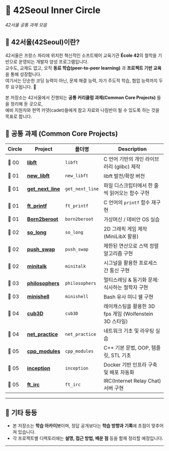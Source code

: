 # 🌌 42Seoul Inner Circle  
_42서울 공통 과제 모음_

## 📖 42서울(42Seoul)이란?
42서울은 프랑스 파리에 위치한 혁신적인 소프트웨어 교육기관 **École 42**의 철학을 기반으로 운영되는 개발자 양성 프로그램입니다.  
교수도, 교재도 없고, 오직 **동료 학습(peer-to-peer learning)** 과 **프로젝트 기반 교육**을 통해 성장합니다.  
여기서는 단순한 코딩 능력이 아닌, 문제 해결 능력, 자기 주도적 학습, 협업 능력까지 두루 요구됩니다. 🚀  

본 저장소는 42서울에서 진행되는 **공통 커리큘럼 과제(Common Core Projects)** 들을 정리해 둔 곳으로,  
예비 지원자와 현역 카뎃(cadet)들에게 참고 자료와 나침반이 될 수 있도록 하는 것을 목표로 합니다.  


## 📂 공통 과제 (Common Core Projects)

| Circle | Project | 폴더명 | Description |
|-------|---------|--------|-------------|
| 🥚 00 | [**libft**](./libft) | `libft` | C 언어 기반의 개인 라이브러리 (glibc) 제작 |
| 🐣 01 | [**new_libft**](./new_libft) | `new_libft` | libft 발전/확장 버전 |
| 🐥 01 | [**get_next_line**](./get_next_line) | `get_next_line` | 파일 디스크립터에서 한 줄씩 읽어오는 함수 구현 |
| 🐤 01 | [**ft_printf**](./ft_printf) | `ft_printf` | C 언어의 `printf` 함수 재구현 |
| 🐣 01 | [**Born2beroot**](./born2beroot) | `born2beroot` | 가상머신 / 데비안 OS 실습 |
| 🐥 02 | [**so_long**](./so_long) | `so_long` | 2D 그래픽 게임 제작 (MiniLibX 활용) |
| 🐤 02 | [**push_swap**](./push_swap) | `push_swap` | 제한된 연산으로 스택 정렬 알고리즘 구현 |
| 🐣 02 | [**minitalk**](./minitalk) | `minitalk` | 시그널을 활용한 프로세스 간 통신 구현 |
| 🐥 03 | [**philosophers**](./philosophers) | `philosophers` | 멀티스레딩 & 동기화 문제: 식사하는 철학자 구현 |
| 🐤 03 | [**minishell**](./minishell) | `minishell` | Bash 유사 미니 쉘 구현 |
| 🦊 04 | [**cub3D**](./cub3D) | `cub3D` | 레이캐스팅을 활용한 3D fps 게임 (Wolfenstein 3D 스타일) |
| 🦉 04 | [**net_practice**](./net_practice) | `net_practice` | 네트워크 기초 및 라우팅 실습 |
| 🦅 05 | [**cpp_modules**](./cpp_modules) | `cpp_modules` | C++ 기본 문법, OOP, 템플릿, STL 기초 |
| 🐺 05 | [**inception**](./inception) | `inception` | Docker 기반 인프라 구축 및 배포 자동화 |
| 🐉 05 | [**ft_irc**](./ft_irc) | `ft_irc` | IRC(Internet Relay Chat) 서버 구현 |

---

## 🌟 기타 등등
- 본 저장소는 **학습 아카이브**이며, 정답 공개보다는 **학습 방향과 기록**에 초점이 맞추어져 있습니다.  
- 각 프로젝트별 디렉토리에는 **설명, 접근 방법, 배운 점** 등을 함께 정리할 예정입니다.  
---
